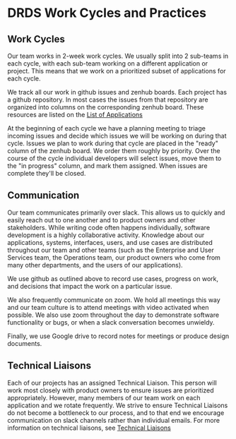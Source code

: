 # DRDS Work Cycles and Practices

## Work Cycles

Our team works in 2-week work cycles. We usually split into 2 sub-teams in each
cycle, with each sub-team working on a different application or project. This means that we work on a prioritized subset of applications for each cycle.

We track all our work in github issues and zenhub boards. Each project has a github repository. In most cases the issues from that repository are organized into columns on the corresponding zenhub board. These resources are listed on the [List of Applications](https://github.com/pulibrary/app_team_handbook/blob/master/applications.md)

At the beginning of each cycle we have a planning meeting to triage incoming
issues and decide which issues we will be working on during that cycle. Issues
we plan to work during that cycle are placed in the "ready" column of the zenhub
board. We order them roughly by priority. Over the course of the cycle individual developers will select issues, move them to the "in progress" column, and mark them assigned. When issues are complete they'll be closed.

## Communication

Our team communicates primarily over slack. This allows us to quickly and easily
reach out to one another and to product owners and other stakeholders. While writing code often happens individually, software development is a highly collaborative activity. Knowledge about our applications, systems, interfaces, users, and use cases are distributed throughout our team and other teams (such as the Enterprise and User Services team, the Operations team, our product owners who come from many other departments, and the users of our applications).

We use github as outlined above to record use cases, progress on work, and decisions that impact the work on a particular issue.

We also frequently communicate on zoom. We hold all meetings this way and our
team culture is to attend meetings with video activated when possible. We also
use zoom throughout the day to demonstrate software functionality or bugs, or
when a slack conversation becomes unwieldy.

Finally, we use Google drive to record notes for meetings or produce design
documents.

## Technical Liaisons

Each of our projects has an assigned Technical Liaison. This person will work most
closely with product owners to ensure issues are prioritized appropriately.
However, many members of our team work on each application and we rotate frequently. We strive to ensure Technical Liaisons do not become a bottleneck to our process,
and to that end we encourage communication on slack channels rather than individual
emails. For more information on technical liaisons, see [Technical Liaisons](https://github.com/pulibrary/app_team_handbook/blob/master/technical_liaisons.md)
